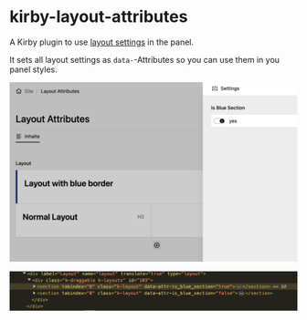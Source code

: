 # kirby-layout-attributes

A Kirby plugin to use [layout settings](https://getkirby.com/docs/reference/panel/fields/layout#layout-settings)
in the panel.

It sets all layout settings as `data-`-Attributes so you can use them in you panel styles.

![Layout Settings](./docs/assets/images/layout-settings.png)

![Layout DOM](./docs/assets/images/layout-dom.png)
